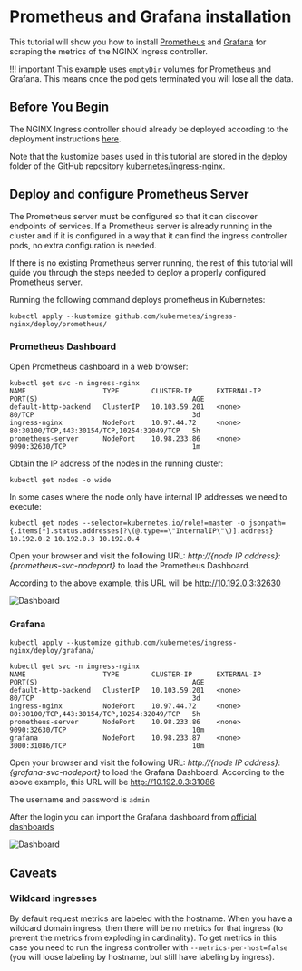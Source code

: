 # Prometheus and Grafana installation

This tutorial will show you how to install [Prometheus](https://prometheus.io/) and [Grafana](https://grafana.com/) for scraping the metrics of the NGINX Ingress controller.

!!! important
    This example uses `emptyDir` volumes for Prometheus and Grafana. This means once the pod gets terminated you will lose all the data.

## Before You Begin

The NGINX Ingress controller should already be deployed according to the deployment instructions [here](../deploy/index.md).

Note that the kustomize bases used in this tutorial are stored in the [deploy](https://github.com/kubernetes/ingress-nginx/tree/master/deploy) folder of the GitHub repository [kubernetes/ingress-nginx](https://github.com/kubernetes/ingress-nginx).

## Deploy and configure Prometheus Server

The Prometheus server must be configured so that it can discover endpoints of services. If a Prometheus server is already running in the cluster and if it is configured in a way that it can find the ingress controller pods, no extra configuration is needed.

If there is no existing Prometheus server running, the rest of this tutorial will guide you through the steps needed to deploy a properly configured Prometheus server.

Running the following command deploys prometheus in Kubernetes:

```console
kubectl apply --kustomize github.com/kubernetes/ingress-nginx/deploy/prometheus/
```

### Prometheus Dashboard

Open Prometheus dashboard in a web browser:

```console
kubectl get svc -n ingress-nginx
NAME                   TYPE        CLUSTER-IP      EXTERNAL-IP   PORT(S)                                      AGE
default-http-backend   ClusterIP   10.103.59.201   <none>        80/TCP                                       3d
ingress-nginx          NodePort    10.97.44.72     <none>        80:30100/TCP,443:30154/TCP,10254:32049/TCP   5h
prometheus-server      NodePort    10.98.233.86    <none>        9090:32630/TCP                               1m
```

Obtain the IP address of the nodes in the running cluster:

```console
kubectl get nodes -o wide
```

In some cases where the node only have internal IP addresses we need to execute:

```console
kubectl get nodes --selector=kubernetes.io/role!=master -o jsonpath={.items[*].status.addresses[?\(@.type==\"InternalIP\"\)].address}
10.192.0.2 10.192.0.3 10.192.0.4
```

Open your browser and visit the following URL: _http://{node IP address}:{prometheus-svc-nodeport}_ to load the Prometheus Dashboard.

According to the above example, this URL will be http://10.192.0.3:32630

![Dashboard](../images/prometheus-dashboard.png)

### Grafana

```console
kubectl apply --kustomize github.com/kubernetes/ingress-nginx/deploy/grafana/
```

```console
kubectl get svc -n ingress-nginx
NAME                   TYPE        CLUSTER-IP      EXTERNAL-IP   PORT(S)                                      AGE
default-http-backend   ClusterIP   10.103.59.201   <none>        80/TCP                                       3d
ingress-nginx          NodePort    10.97.44.72     <none>        80:30100/TCP,443:30154/TCP,10254:32049/TCP   5h
prometheus-server      NodePort    10.98.233.86    <none>        9090:32630/TCP                               10m
grafana                NodePort    10.98.233.87    <none>        3000:31086/TCP                               10m
```

Open your browser and visit the following URL: _http://{node IP address}:{grafana-svc-nodeport}_ to load the Grafana Dashboard.
According to the above example, this URL will be http://10.192.0.3:31086

The username and password is `admin`

After the login you can import the Grafana dashboard from [official dashboards](https://github.com/kubernetes/ingress-nginx/tree/master/deploy/grafana/dashboards)

![Dashboard](../images/grafana.png)

## Caveats

### Wildcard ingresses

By default request metrics are labeled with the hostname. When you have a wildcard domain ingress, then there will be no metrics for that ingress (to prevent the metrics from exploding in cardinality). To get metrics in this case you need to run the ingress controller with `--metrics-per-host=false` (you will loose labeling by hostname, but still have labeling by ingress).
